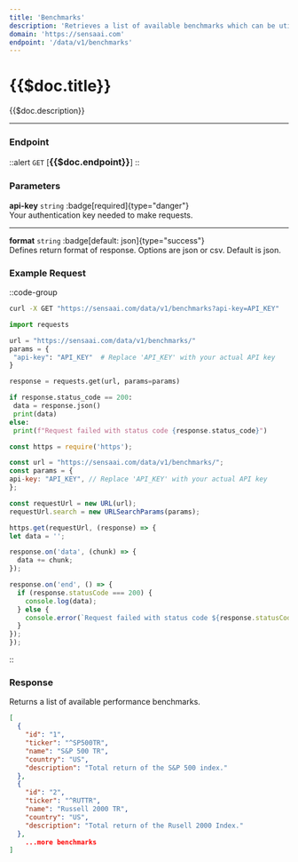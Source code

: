 ```yaml
---
title: 'Benchmarks'
description: 'Retrieves a list of available benchmarks which can be utilized for performance comparison purposes.'
domain: 'https://sensaai.com'
endpoint: '/data/v1/benchmarks'
---
```


# {{$doc.title}}

{{$doc.description}}

---

### Endpoint

::alert
`GET` [<span style="font-size:1.15em;">**{{$doc.endpoint}}**</span>] 
::

### Parameters

**api-key** `string` :badge[required]{type="danger"}<br style="margin: 0.4em;">
Your authentication key needed to make requests.

---

**format** `string` :badge[default: json]{type="success"} <br style="margin: 0.4em;">
Defines return format of response. Options are json or csv. Default is json.

### Example Request

::code-group

  ```bash [cURL]
  curl -X GET "https://sensaai.com/data/v1/benchmarks?api-key=API_KEY"
  ```

   ```py [Python]
 import requests

url = "https://sensaai.com/data/v1/benchmarks/"
params = {
    "api-key": "API_KEY"  # Replace 'API_KEY' with your actual API key
}

response = requests.get(url, params=params)

if response.status_code == 200:
    data = response.json()
    print(data)
else:
    print(f"Request failed with status code {response.status_code}")
  ```
 
  ```js [JavaScript]
  const https = require('https');

const url = "https://sensaai.com/data/v1/benchmarks/";
const params = {
  api-key: "API_KEY", // Replace 'API_KEY' with your actual API key
};

const requestUrl = new URL(url);
requestUrl.search = new URLSearchParams(params);

https.get(requestUrl, (response) => {
  let data = '';

  response.on('data', (chunk) => {
    data += chunk;
  });

  response.on('end', () => {
    if (response.statusCode === 200) {
      console.log(data);
    } else {
      console.error(`Request failed with status code ${response.statusCode}`);
    }
  });
});
  ```
::

### Response

Returns a list of available performance benchmarks.

```json
[
  {
    "id": "1",
    "ticker": "^SP500TR",
    "name": "S&P 500 TR",
    "country": "US",
    "description": "Total return of the S&P 500 index."
  },
  {
    "id": "2",
    "ticker": "^RUTTR",
    "name": "Russell 2000 TR",
    "country": "US",
    "description": "Total return of the Rusell 2000 Index."
  },
    ...more benchmarks
]
```


